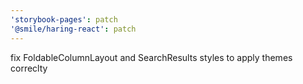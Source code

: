 ```yaml
---
'storybook-pages': patch
'@smile/haring-react': patch
---
```


fix FoldableColumnLayout and SearchResults styles to apply themes correclty
